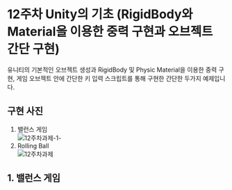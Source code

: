 # 12주차 Unity의 기초 (RigidBody와 Material을 이용한 중력 구현과 오브젝트 간단 구현)
유니티의 기본적인 오브젝트 생성과 RigidBody 및 Physic Material을 이용한 중력 구현, 게임 오브젝트 안에 간단한 키 입력 스크립트를 통해 구현한 간단한 두가지 예제입니다.
## 구현 사진
1. 밸런스 게임<br>
![12주차과제-1-](https://github.com/BankBoy22/game/assets/48702307/47e7dbec-ff33-40a3-8c1f-42caa4efb473)<br>
2. Rolling Ball<br>
![12주차과제](https://github.com/BankBoy22/game/assets/48702307/2386ebf1-8d0c-4556-9c30-7395b040b215)
## 1. 밸런스 게임

